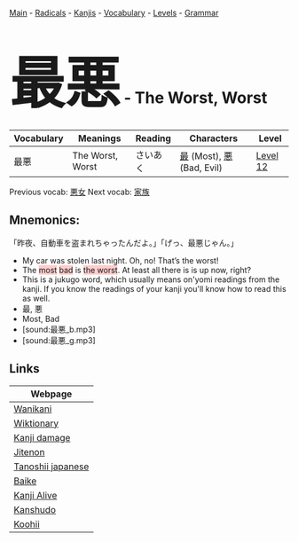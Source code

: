 <style> bigfont {font-size: 100px}</style>
[Main](../README.md) -
[Radicals](../radicals.md) -
[Kanjis](../kanjis.md) -
[Vocabulary](../vocabulary.md) -
[Levels](../levels.md) -
[Grammar](../grammar.md)
# <bigfont> 最悪</bigfont> - The Worst, Worst 

| Vocabulary | Meanings | Reading | Characters | Level |
| --- | --- | --- | --- | --- |
| 最悪 | The Worst, Worst | さいあく |  [最](../kanjis/最.md) (Most), [悪](../kanjis/悪.md) (Bad, Evil) | [Level 12](../levels/wk_level12.md) |

Previous vocab: [悪女](悪女.md) Next vocab: [家族](家族.md) 

## Mnemonics:
「昨夜、自動車を盗まれちゃったんだよ。」「げっ、最悪じゃん。」
* My car was stolen last night. Oh, no! That’s the worst!
* The <span style="background-color:#ffcccb"> most</span> <span style="background-color:#ffcccb"> bad</span> is <span style="background-color:#ffcccb"> the worst</span>. At least all there is is up now, right?
* This is a jukugo word, which usually means on'yomi readings from the kanji. If you know the readings of your kanji you'll know how to read this as well.
* 最, 悪
* Most, Bad
* [sound:最悪_b.mp3]
* [sound:最悪_g.mp3]


## Links 

| Webpage |
| --- |
| [Wanikani          ](https://www.wanikani.com/kanji/最悪) |
| [Wiktionary        ](https://en.wiktionary.org/wiki/最悪) |
| [Kanji damage      ](http://www.kanjidamage.com/kanji/search?utf8=✓&q=最悪) |
| [Jitenon           ](https://jitenon.com/kanji/最悪) |
| [Tanoshii japanese ](https://www.tanoshiijapanese.com/dictionary/kanji.cfm?k=最悪) |
| [Baike             ](https://baike.baidu.com/item/最悪) |
| [Kanji Alive       ](https://app.kanjialive.com/最悪) |
| [Kanshudo          ](https://www.kanshudo.com/searchmn?q=最悪) |
| [Koohii            ](https://kanji.koohii.com/study/kanji/最悪) |
